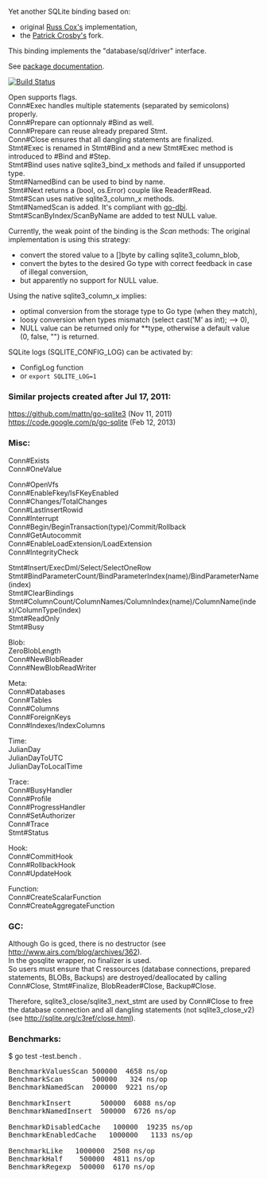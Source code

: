 Yet another SQLite binding based on:
 - original [Russ Cox's](http://code.google.com/p/gosqlite/) implementation,
 - the [Patrick Crosby's](https://github.com/patrickxb/fgosqlite/) fork.

This binding implements the "database/sql/driver" interface.

See [package documentation](http://go.pkgdoc.org/github.com/gwenn/gosqlite).

[![Build Status][1]][2]

[1]: https://secure.travis-ci.org/gwenn/gosqlite.png
[2]: http://www.travis-ci.org/gwenn/gosqlite

Open supports flags.  
Conn#Exec handles multiple statements (separated by semicolons) properly.  
Conn#Prepare can optionnaly #Bind as well.  
Conn#Prepare can reuse already prepared Stmt.  
Conn#Close ensures that all dangling statements are finalized.  
Stmt#Exec is renamed in Stmt#Bind and a new Stmt#Exec method is introduced to #Bind and #Step.  
Stmt#Bind uses native sqlite3_bind_x methods and failed if unsupported type.  
Stmt#NamedBind can be used to bind by name.  
Stmt#Next returns a (bool, os.Error) couple like Reader#Read.  
Stmt#Scan uses native sqlite3_column_x methods.  
Stmt#NamedScan is added. It's compliant with [go-dbi](https://github.com/thomaslee/go-dbi/).  
Stmt#ScanByIndex/ScanByName are added to test NULL value.

Currently, the weak point of the binding is the *Scan* methods:
The original implementation is using this strategy:
 - convert the stored value to a []byte by calling sqlite3_column_blob,
 - convert the bytes to the desired Go type with correct feedback in case of illegal conversion,
 - but apparently no support for NULL value.

Using the native sqlite3_column_x implies:
 - optimal conversion from the storage type to Go type (when they match),
 - loosy conversion when types mismatch (select cast('M' as int); --> 0),
 - NULL value can be returned only for **type, otherwise a default value (0, false, "") is returned.

SQLite logs (SQLITE_CONFIG_LOG) can be activated by:
- ConfigLog function
- or `export SQLITE_LOG=1`

### Similar projects created after Jul 17, 2011:

https://github.com/mattn/go-sqlite3 (Nov 11, 2011)  
https://code.google.com/p/go-sqlite (Feb 12, 2013)  

### Misc:
Conn#Exists  
Conn#OneValue  

Conn#OpenVfs  
Conn#EnableFkey/IsFKeyEnabled  
Conn#Changes/TotalChanges  
Conn#LastInsertRowid  
Conn#Interrupt  
Conn#Begin/BeginTransaction(type)/Commit/Rollback  
Conn#GetAutocommit  
Conn#EnableLoadExtension/LoadExtension  
Conn#IntegrityCheck  

Stmt#Insert/ExecDml/Select/SelectOneRow  
Stmt#BindParameterCount/BindParameterIndex(name)/BindParameterName(index)  
Stmt#ClearBindings  
Stmt#ColumnCount/ColumnNames/ColumnIndex(name)/ColumnName(index)/ColumnType(index)  
Stmt#ReadOnly  
Stmt#Busy  

Blob:  
ZeroBlobLength  
Conn#NewBlobReader  
Conn#NewBlobReadWriter  

Meta:  
Conn#Databases  
Conn#Tables  
Conn#Columns  
Conn#ForeignKeys  
Conn#Indexes/IndexColumns  

Time:  
JulianDay  
JulianDayToUTC  
JulianDayToLocalTime  

Trace:  
Conn#BusyHandler  
Conn#Profile  
Conn#ProgressHandler  
Conn#SetAuthorizer  
Conn#Trace  
Stmt#Status  

Hook:  
Conn#CommitHook  
Conn#RollbackHook  
Conn#UpdateHook  

Function:  
Conn#CreateScalarFunction  
Conn#CreateAggregateFunction  

### GC:
Although Go is gced, there is no destructor (see http://www.airs.com/blog/archives/362).  
In the gosqlite wrapper, no finalizer is used.  
So users must ensure that C ressources (database connections, prepared statements, BLOBs, Backups) are destroyed/deallocated by calling Conn#Close, Stmt#Finalize, BlobReader#Close, Backup#Close.

Therefore, sqlite3_close/sqlite3_next_stmt are used by Conn#Close to free the database connection and all dangling statements (not sqlite3_close_v2) (see http://sqlite.org/c3ref/close.html).

### Benchmarks:
$ go test -test.bench .
<pre>
BenchmarkValuesScan 500000  4658 ns/op
BenchmarkScan       500000   324 ns/op
BenchmarkNamedScan  200000  9221 ns/op

BenchmarkInsert       500000  6088 ns/op
BenchmarkNamedInsert  500000  6726 ns/op

BenchmarkDisabledCache   100000  19235 ns/op
BenchmarkEnabledCache   1000000   1133 ns/op

BenchmarkLike   1000000  2508 ns/op
BenchmarkHalf    500000  4811 ns/op
BenchmarkRegexp  500000  6170 ns/op
</pre>
